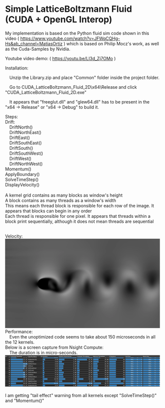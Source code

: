 # Simple LatticeBoltzmann Fluid (CUDA + OpenGL Interop)

My implementation is based on the Python fluid sim code shown in this video ( https://www.youtube.com/watch?v=JFWqCQHg-Hs&ab_channel=MatiasOrtiz ) which is based on Philip Mocz's work, as well as the Cuda-Samples by Nvidia.

Youtube video demo: ( https://youtu.be/LI3d_Zj7OMo )

Installation:

&emsp;Unzip the Library.zip and place "Common" folder inside the project folder.

&emsp;Go to CUDA_LatticeBoltzmann_Fluid_2D\x64\Release and click "CUDA_LatticeBoltzmann_Fluid_2D.exe" 

&emsp;It appears that "freeglut.dll" and "glew64.dll" has to be present in the "x64 -> Release" or "x64 -> Debug" to build it.

Steps:<br>
Drift:<br>
&emsp;DriftNorth()<br>
&emsp;DriftNorthEast()<br>
&emsp;DriftEast()<br>
&emsp;DriftSouthEast()<br>
&emsp;DriftSouth()<br>
&emsp;DriftSouthWest()<br>
&emsp;DriftWest()<br>
&emsp;DriftNorthWest()<br>
Momentum()<br>
ApplyBoundary()<br>
SolveTimeStep()<br>
DisplayVelocity()<br>
<br>
A kernel grid contains as many blocks as window's height<br>
A block contains as many threads as a window's width<br>
This means each thread block is responsible for each row of the image. It appears that blocks can begin in any order<br>
Each thread is responsible for one pixel. It appears that threads within a block print sequentially, although it does not mean threads are sequential<br>
<br>
<div class="row">
  Velocity:
  <img src="Examples/FluidVelocity.png?raw=true" width="1000">
  Performance:
  <br>&emsp;Even the unoptimized code seems to take about 150 microseconds in all the 12 kernels.
  <br>Below is a screen capture from Nsight Compute:
  <br>&emsp;The duration is in micro-seconds.
  <img src="Examples/NsightCompute.png?raw=true" width="1000">
</div>
<br>
I am getting "tail effect" warning from all kernels except "SolveTimeStep()" and "Momentum()"<br>
